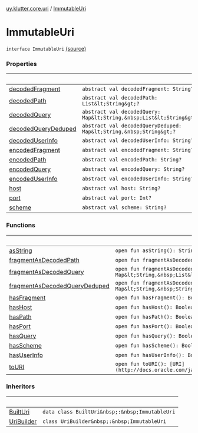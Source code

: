 [uy.klutter.core.uri](../index.md) / [ImmutableUri](.)


# ImmutableUri
`interface ImmutableUri` [(source)](https://github.com/kohesive/klutter/blob/master/core-jdk6/src/main/kotlin/uy/klutter/core/uri/UriBuilder.kt#L28)



### Properties

|&nbsp;|&nbsp;|
|---|---|
| [decodedFragment](decoded-fragment.md) | `abstract val decodedFragment: String?` |
| [decodedPath](decoded-path.md) | `abstract val decodedPath: List&lt;String&gt;?` |
| [decodedQuery](decoded-query.md) | `abstract val decodedQuery: Map&lt;String,&nbsp;List&lt;String&gt;&gt;?` |
| [decodedQueryDeduped](decoded-query-deduped.md) | `abstract val decodedQueryDeduped: Map&lt;String,&nbsp;String&gt;?` |
| [decodedUserInfo](decoded-user-info.md) | `abstract val decodedUserInfo: String?` |
| [encodedFragment](encoded-fragment.md) | `abstract val encodedFragment: String?` |
| [encodedPath](encoded-path.md) | `abstract val encodedPath: String?` |
| [encodedQuery](encoded-query.md) | `abstract val encodedQuery: String?` |
| [encodedUserInfo](encoded-user-info.md) | `abstract val encodedUserInfo: String?` |
| [host](host.md) | `abstract val host: String?` |
| [port](port.md) | `abstract val port: Int?` |
| [scheme](scheme.md) | `abstract val scheme: String?` |

### Functions

|&nbsp;|&nbsp;|
|---|---|
| [asString](as-string.md) | `open fun asString(): String` |
| [fragmentAsDecodedPath](fragment-as-decoded-path.md) | `open fun fragmentAsDecodedPath(): List&lt;String&gt;?` |
| [fragmentAsDecodedQuery](fragment-as-decoded-query.md) | `open fun fragmentAsDecodedQuery(): Map&lt;String,&nbsp;List&lt;String&gt;&gt;?` |
| [fragmentAsDecodedQueryDeduped](fragment-as-decoded-query-deduped.md) | `open fun fragmentAsDecodedQueryDeduped(): Map&lt;String,&nbsp;String&gt;?` |
| [hasFragment](has-fragment.md) | `open fun hasFragment(): Boolean` |
| [hasHost](has-host.md) | `open fun hasHost(): Boolean` |
| [hasPath](has-path.md) | `open fun hasPath(): Boolean` |
| [hasPort](has-port.md) | `open fun hasPort(): Boolean` |
| [hasQuery](has-query.md) | `open fun hasQuery(): Boolean` |
| [hasScheme](has-scheme.md) | `open fun hasScheme(): Boolean` |
| [hasUserInfo](has-user-info.md) | `open fun hasUserInfo(): Boolean` |
| [toURI](to-u-r-i.md) | `open fun toURI(): [URI](http://docs.oracle.com/javase/6/docs/api/java/net/URI.html)` |

### Inheritors

|&nbsp;|&nbsp;|
|---|---|
| [BuiltUri](../-uri-builder/-built-uri/index.md) | `data class BuiltUri&nbsp;:&nbsp;ImmutableUri` |
| [UriBuilder](../-uri-builder/index.md) | `class UriBuilder&nbsp;:&nbsp;ImmutableUri` |
